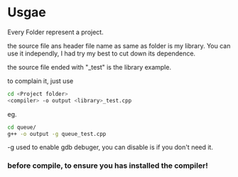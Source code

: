 # Usgae

Every Folder represent a project.

the source file ans header file name as same as folder is my library. You can use it independly, I had try my best to cut down its dependence.

the source file ended with "_test" is the library example.

to complain it, just use 
```bash
cd <Project folder>
<compiler> -o output <library>_test.cpp
```

eg.
```bash
cd queue/
g++ -o output -g queue_test.cpp
```

-g used to enable gdb debuger, you can disable is if you don't need it.

### before compile, to ensure you has installed the compiler!